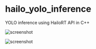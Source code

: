 # hailo_yolo_inference

YOLO inference using HailoRT API in C++

![screenshot](https://soramimi.github.io/hailo_yolo_inference/yolo1.png)

![screenshot](https://soramimi.github.io/hailo_yolo_inference/yolo2.png)
